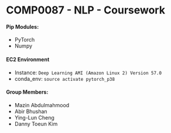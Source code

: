 # COMP0087 - NLP - Coursework

#### Pip Modules:
 - PyTorch
 - Numpy

#### EC2 Environment
- Instance: `Deep Learning AMI (Amazon Linux 2) Version 57.0`  
- conda_env: `source activate pytorch_p38`


#### Group Members:  
- Mazin Abdulmahmood
- Abir Bhushan
- Ying-Lun Cheng 
- Danny Toeun Kim

